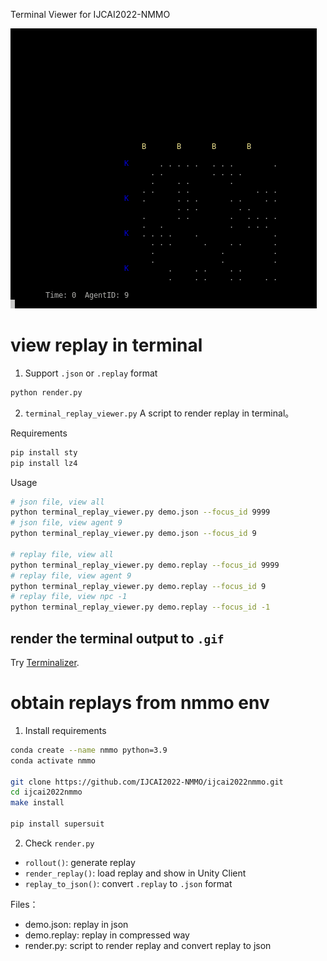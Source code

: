 Terminal Viewer for IJCAI2022-NMMO

![Alt text](render_focus_id_9.gif)

# view replay in terminal

1. Support `.json` or `.replay` format
```bash
python render.py
```

2. `terminal_replay_viewer.py` A script to render replay in terminal。

Requirements
```bash
pip install sty
pip install lz4
```

Usage
```bash
# json file, view all
python terminal_replay_viewer.py demo.json --focus_id 9999
# json file, view agent 9
python terminal_replay_viewer.py demo.json --focus_id 9

# replay file, view all
python terminal_replay_viewer.py demo.replay --focus_id 9999
# replay file, view agent 9
python terminal_replay_viewer.py demo.replay --focus_id 9
# replay file, view npc -1
python terminal_replay_viewer.py demo.replay --focus_id -1
```

## render the terminal output to `.gif`

Try [Terminalizer](https://github.com/faressoft/terminalizer).


# obtain replays from nmmo env

1. Install requirements
```bash
conda create --name nmmo python=3.9
conda activate nmmo

git clone https://github.com/IJCAI2022-NMMO/ijcai2022nmmo.git
cd ijcai2022nmmo
make install

pip install supersuit
```
2. Check `render.py`

* `rollout()`: generate replay
* `render_replay()`: load replay and show in Unity Client
* `replay_to_json()`: convert `.replay` to `.json` format

Files：
- demo.json: replay in json
- demo.replay: replay in compressed way
- render.py: script to render replay and convert replay to json

